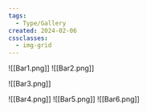 ```yaml
---
tags:
  - Type/Gallery
created: 2024-02-06
cssclasses:
  - img-grid
---
```

![[Bar1.png]]
![[Bar2.png]]

![[Bar3.png]]

![[Bar4.png]]
![[Bar5.png]]
![[Bar6.png]]
